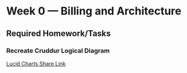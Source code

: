 # Week 0 — Billing and Architecture

## Required Homework/Tasks

### Recreate Cruddur Logical Diagram

[Lucid Charts Share Link](https://lucid.app/lucidchart/3697c32e-4a49-4518-8066-b12d57d6c5dd/edit?viewport_loc=-1384%2C-685%2C3150%2C1395%2C0_0&invitationId=inv_c7d489ab-9b15-4657-b969-21bb2cbb4dbf) 




